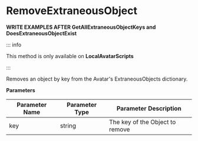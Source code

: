 # RemoveExtraneousObject

**WRITE EXAMPLES AFTER GetAllExtraneousObjectKeys and DoesExtraneousObjectExist**

::: info

This method is only available on **LocalAvatarScripts**

:::

Removes an object by key from the Avatar's ExtraneousObjects dictionary.

**Parameters**

Parameter Name | Parameter Type | Parameter Description
--- | --- | ---
key | string | The key of the Object to remove